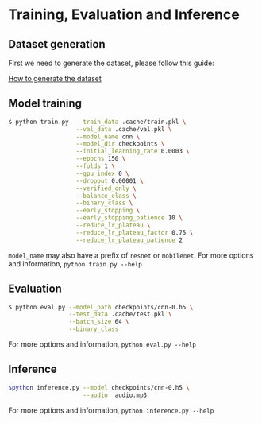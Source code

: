 # Training, Evaluation and Inference

## Dataset generation
First we need to generate the dataset, please follow this guide:

[How to generate the dataset](dataset.md)

## Model training
```bash
$ python train.py  --train_data .cache/train.pkl \
                   --val_data .cache/val.pkl \
                   --model_name cnn \
                   --model_dir checkpoints \
                   --initial_learning_rate 0.0003 \
                   --epochs 150 \
                   --folds 1 \
                   --gpu_index 0 \
                   --dropout 0.00001 \
                   --verified_only \
                   --balance_class \
                   --binary_class \
                   --early_stopping \
                   --early_stopping_patience 10 \
                   --reduce_lr_plateau \
                   --reduce_lr_plateau_factor 0.75 \
                   --reduce_lr_plateau_patience 2
```
`model_name` may also have a prefix of `resnet` or `mobilenet`.
For more options and information, `python train.py --help`

## Evaluation
```bash
$ python eval.py --model_path checkpoints/cnn-0.h5 \
                 --test_data .cache/test.pkl \
                 --batch_size 64 \
                 --binary_class
```
For more options and information, `python eval.py --help`

## Inference
```bash
$python inference.py --model checkpoints/cnn-0.h5 \
                     --audio  audio.mp3
```
For more options and information, `python inference.py --help`